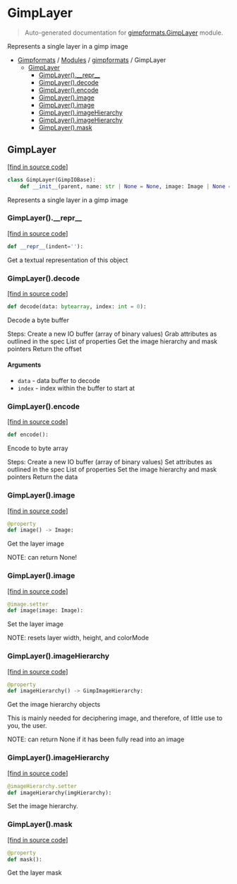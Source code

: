 # GimpLayer

> Auto-generated documentation for [gimpformats.GimpLayer](../../gimpformats/GimpLayer.py) module.

Represents a single layer in a gimp image

- [Gimpformats](../README.md#gimpformats-index) / [Modules](../README.md#gimpformats-modules) / [gimpformats](index.md#gimpformats) / GimpLayer
    - [GimpLayer](#gimplayer)
        - [GimpLayer().\_\_repr\_\_](#gimplayer__repr__)
        - [GimpLayer().decode](#gimplayerdecode)
        - [GimpLayer().encode](#gimplayerencode)
        - [GimpLayer().image](#gimplayerimage)
        - [GimpLayer().image](#gimplayerimage)
        - [GimpLayer().imageHierarchy](#gimplayerimagehierarchy)
        - [GimpLayer().imageHierarchy](#gimplayerimagehierarchy)
        - [GimpLayer().mask](#gimplayermask)

## GimpLayer

[[find in source code]](../../gimpformats/GimpLayer.py#L15)

```python
class GimpLayer(GimpIOBase):
    def __init__(parent, name: str | None = None, image: Image | None = None):
```

Represents a single layer in a gimp image

### GimpLayer().\_\_repr\_\_

[[find in source code]](../../gimpformats/GimpLayer.py#L168)

```python
def __repr__(indent=''):
```

Get a textual representation of this object

### GimpLayer().decode

[[find in source code]](../../gimpformats/GimpLayer.py#L42)

```python
def decode(data: bytearray, index: int = 0):
```

Decode a byte buffer

Steps:
Create a new IO buffer (array of binary values)
Grab attributes as outlined in the spec
List of properties
Get the image hierarchy and mask pointers
Return the offset

#### Arguments

- `data` - data buffer to decode
- `index` - index within the buffer to start at

### GimpLayer().encode

[[find in source code]](../../gimpformats/GimpLayer.py#L72)

```python
def encode():
```

Encode to byte array

Steps:
Create a new IO buffer (array of binary values)
Set attributes as outlined in the spec
List of properties
Set the image hierarchy and mask pointers
Return the data

### GimpLayer().image

[[find in source code]](../../gimpformats/GimpLayer.py#L114)

```python
@property
def image() -> Image:
```

Get the layer image

NOTE: can return None!

### GimpLayer().image

[[find in source code]](../../gimpformats/GimpLayer.py#L124)

```python
@image.setter
def image(image: Image):
```

Set the layer image

NOTE: resets layer width, height, and colorMode

### GimpLayer().imageHierarchy

[[find in source code]](../../gimpformats/GimpLayer.py#L141)

```python
@property
def imageHierarchy() -> GimpImageHierarchy:
```

Get the image hierarchy objects

This is mainly needed for deciphering image, and therefore,
of little use to you, the user.

NOTE: can return None if it has been fully read into an image

### GimpLayer().imageHierarchy

[[find in source code]](../../gimpformats/GimpLayer.py#L155)

```python
@imageHierarchy.setter
def imageHierarchy(imgHierarchy):
```

Set the image hierarchy.

### GimpLayer().mask

[[find in source code]](../../gimpformats/GimpLayer.py#L106)

```python
@property
def mask():
```

Get the layer mask
